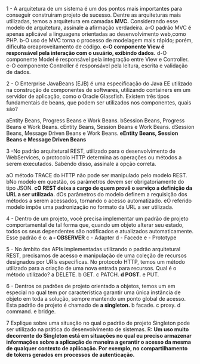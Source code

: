 1 - A arquitetura de um sistema é um dos pontos mais importantes para conseguir construiram projeto de sucesso. Dentre as arquiteturas mais utilizadas, temos a arquitetura em camadas **MVC.** Considerando esse modelo de arquitetura, assinale a afirmação verdadeira.
a-O padrão MVC é apenas aplicável a linguagens orientadas ao desenvolvimento web,como PHP.
b-O uso de MVC torna o processo de modelagem mais rápido; porém, dificulta oreaproveitamento de código.
**c-O componente View é responsável pela interação com o usuário, exibindo dados.**
d-O componente Model é responsável pela integração entre View e Controller.
e-O componente Controller é responsável pela leitura, escrita e validação de dados.

2 - O Enterprise JavaBeans (EJB) é uma especificação do Java EE utilizado na construção de
componentes de softwares, utilizando containers em um servidor de aplicação, como o
Oracle Glassfish. Existem três tipos fundamentais de beans, que podem ser utilizados nos
componentes, quais são?

aEntity Beans, Progress Beans e Work Beans.
bSession Beans, Progress Beans e Work Beans.
cEntity Beans, Session Beans e Work Beans.
dSession Beans, Message Driven Beans e Work Beans.
**eEntity Beans, Session Beans e Message Driven Beans**

3 -No padrão arquitetural REST, utilizado para o desenvolvimento de WebServices, o
protocolo HTTP determina as operações ou métodos a serem executados. Sabendo disso,
assinale a opção correta.

aO método TRACE do HTTP não pode ser manipulado pelo modelo REST.
bNo modelo em questão, os parâmetros devem ser obrigatoriamente do tipo JSON.
**cO REST deixa a cargo de quem provê o serviço a definição da URL a ser utilizada.**
dOs parâmetros do modelo definem a requisição dos métodos a serem acessados,
tornando o acesso automatizado.
eO referido modelo impõe uma padronização no formato da URL a ser utilizada.

4 - Dentro de um projeto, você precisa implementar um padrão de projeto comportamental de tal forma que, quando um objeto alterar seu estado, todos os seus dependentes são notificados e atualizados automaticamente. Esse padrão é o:
**a - OBSERVER**
c - Adapter
d - Facede
e - Prototype

5 - No âmbito das APIs implementadas utilizando o padrão arquitetural REST, precisamos de
acesso e manipulação de uma coleção de recursos designados por URIs específicas. No
protocolo HTTP, temos um método utilizado para a criação de uma nova entrada para
recursos. Qual é o método utilizado?
a DELETE.
b GET.
c PATCH.
**d POST.**
e PUT.

6 - Dentros os padrões de projeto orientado a objetos, temos um em especial no qual tem por
característica garantir uma única instância de objeto em toda a solução, sempre mantendo
um ponto global de acesso. Esta padrão de projeto é chamado de
**a singleton.**
b facade.
c proxy.
d command.
e bridge.

7 Explique sobre uma situação no qual o padrão de projeto Singleton pode ser utilizado na
prática do desenvolvimento de sistemas.
R: **Um uso muito decorrente do Singleton está em situações no qual eu preciso armazenar**
**informações sobre a aplicação de maneira a gerantir o acesso da mesma de qualquer**
**contexto de apliicação. Por exemplo, no compartilhamento de tokens gerados em processos**
**de autenticação.**